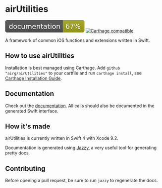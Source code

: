 # airUtilities

![Documentation](docs/badge.svg)
[![Carthage compatible](https://img.shields.io/badge/Carthage-compatible-4BC51D.svg?style=flat)](https://github.com/Carthage/Carthage)

A framework of common iOS functions and extensions written in Swift.

## How to use airUtilities

Installation is best managed using Carthage. Add `github "airg/airUtilities"` to your cartfile and run `carthage install`, see [Carthage Installation Guide](https://github.com/Carthage/Carthage#if-youre-building-for-ios-tvos-or-watchos).


## Documentation

Check out the [documentation](https://airg.github.io/ios-airUtilities/). All calls should also be documented in the generated Swift interface.


## How it's made

airUtilities is currently written in Swift 4 with Xcode 9.2.

Documentation is generated using [Jazzy](https://github.com/realm/jazzy), a very useful tool for generating pretty docs.


## Contributing

Before opening a pull request, be sure to run `jazzy` to regenerate the docs.
